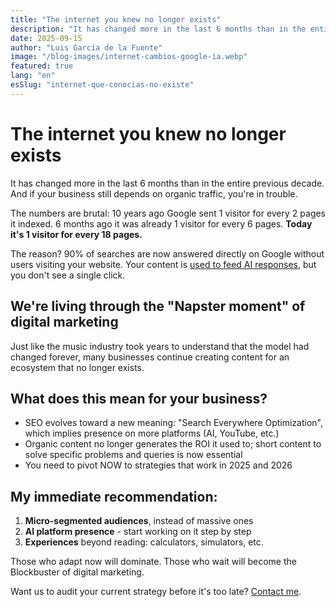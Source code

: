 ```yaml
---
title: "The internet you knew no longer exists"
description: "It has changed more in the last 6 months than in the entire previous decade. And if your business still depends on organic traffic, you're in trouble."
date: 2025-09-15
author: "Luis García de la Fuente"
image: "/blog-images/internet-cambios-google-ia.webp"
featured: true
lang: "en"
esSlug: "internet-que-conocias-no-existe"
---
```


# The internet you knew no longer exists

It has changed more in the last 6 months than in the entire previous decade. And if your business still depends on organic traffic, you're in trouble.

The numbers are brutal: 10 years ago Google sent 1 visitor for every 2 pages it indexed. 6 months ago it was already 1 visitor for every 6 pages. **Today it's 1 visitor for every 18 pages.**

The reason? 90% of searches are now answered directly on Google without users visiting your website. Your content is <a href="https://www.reuters.com/sustainability/boards-policy-regulation/rolling-stone-billboard-owner-penske-sues-google-over-ai-overviews-2025-09-14/" rel="nofollow">used to feed AI responses</a>, but you don't see a single click.

## We're living through the "Napster moment" of digital marketing

Just like the music industry took years to understand that the model had changed forever, many businesses continue creating content for an ecosystem that no longer exists.

## What does this mean for your business?

- SEO evolves toward a new meaning: "Search Everywhere Optimization", which implies presence on more platforms (AI, YouTube, etc.)
- Organic content no longer generates the ROI it used to; short content to solve specific problems and queries is now essential
- You need to pivot NOW to strategies that work in 2025 and 2026

## My immediate recommendation:

1. **Micro-segmented audiences**, instead of massive ones
2. **AI platform presence** - start working on it step by step
3. **Experiences** beyond reading: calculators, simulators, etc.

Those who adapt now will dominate. Those who wait will become the Blockbuster of digital marketing.

Want us to audit your current strategy before it's too late? <a href="#" onclick="demo.showModal(); return false;">Contact me</a>.